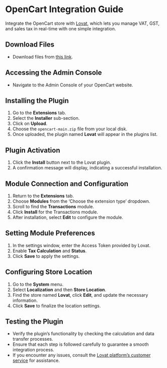 # OpenCart Integration Guide

Integrate the OpenCart store with [Lovat](https://vatcompliance.co), which lets you manage VAT, GST, and sales tax in real-time with one simple integration.

## Download Files
- Download files from [this link](https://github.com/LOVAT-compliance/opencart).

## Accessing the Admin Console
- Navigate to the Admin Console of your OpenCart website.

## Installing the Plugin
1. Go to the **Extensions** tab.
2. Select the **Installer** sub-section.
3. Click on **Upload**.
4. Choose the `opencart-main.zip` file from your local disk.
5. Once uploaded, the plugin named **Lovat** will appear in the plugins list.

## Plugin Activation
1. Click the **Install** button next to the Lovat plugin.
2. A confirmation message will display, indicating a successful installation.

## Module Connection and Configuration
1. Return to the **Extensions** tab.
2. Choose **Modules** from the ‘Choose the extension type’ dropdown.
3. Scroll to find the **Transactions** module.
4. Click **Install** for the Transactions module.
5. After installation, select **Edit** to configure the module.

## Setting Module Preferences
1. In the settings window, enter the Access Token provided by Lovat.
2. Enable **Tax Calculation** and **Status**.
3. Click **Save** to apply the settings.

## Configuring Store Location
1. Go to the **System** menu.
2. Select **Localization** and then **Store Location**.
3. Find the store named **Lovat**, click **Edit**, and update the necessary information.
4. Click **Save** to finalize the location settings.

## Testing the Plugin
- Verify the plugin’s functionality by checking the calculation and data transfer processes.
- Ensure that each step is followed carefully to guarantee a smooth integration process.
- If you encounter any issues, consult the [Lovat platform’s customer service](https://vatcompliance.co/contacts/) for assistance.

